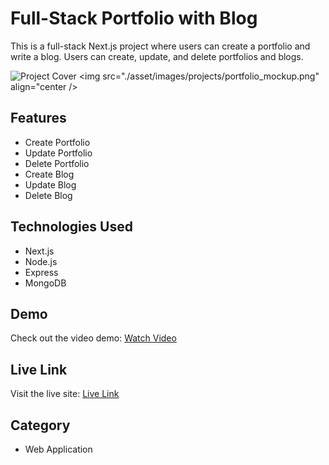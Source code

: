 # Full-Stack Portfolio with Blog

This is a full-stack Next.js project where users can create a portfolio and write a blog. Users can create, update, and delete portfolios and blogs.

![Project Cover](./asset/images/projects/portfolio_mockup.png)
<img src="./asset/images/projects/portfolio_mockup.png" align="center />

## Features

- Create Portfolio
- Update Portfolio
- Delete Portfolio
- Create Blog
- Update Blog
- Delete Blog

## Technologies Used

- Next.js
- Node.js
- Express
- MongoDB
## Demo

Check out the video demo: [Watch Video](https://youtu.be/-7MfHCCIRVs)

## Live Link

Visit the live site: [Live Link](https://naeemjs.vercel.app/)

## Category

- Web Application
